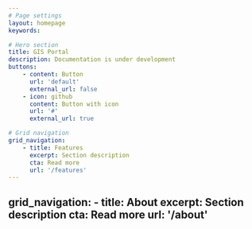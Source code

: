 ```yaml
---
# Page settings
layout: homepage
keywords:

# Hero section
title: GIS Portal
description: Documentation is under development
buttons:
    - content: Button
      url: 'default'
      external_url: false
    - icon: github
      content: Button with icon
      url: '#'
      external_url: true

# Grid navigation
grid_navigation:
    - title: Features
      excerpt: Section description
      cta: Read more
      url: '/features'
---
```

grid_navigation:
    - title: About
      excerpt: Section description
      cta: Read more
      url: '/about'      
---
